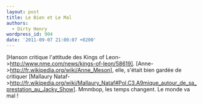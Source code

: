 ```yaml
---
layout: post
title: Le Bien et Le Mal
authors:
  - Dirty Henry
wordpress_id: 904
date: '2011-09-07 21:00:07 +0200'
---
```

[Hanson critique l'attitude des Kings of Leon->http://www.nme.com/news/kings-of-leon/58619]. [Anne->http://fr.wikipedia.org/wiki/Anne_Meson], elle, s'était bien gardée de critiquer [Mallaury Nataf->http://fr.wikipedia.org/wiki/Mallaury_Nataf#Pol.C3.A9mique_autour_de_sa_prestation_au_Jacky_Show]. Mmmbop, les temps changent. Le monde va mal !
